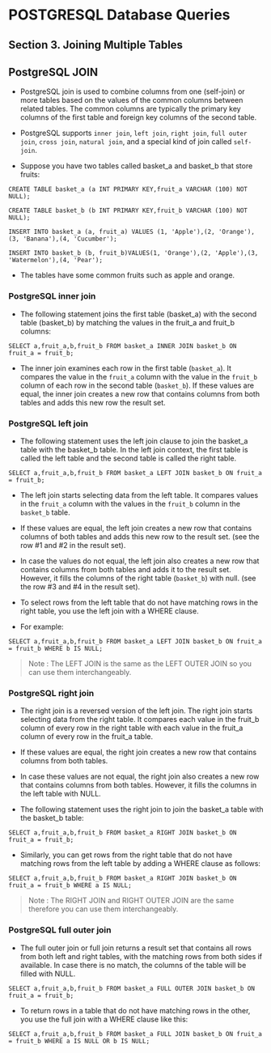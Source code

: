 # POSTGRESQL Database Queries

## Section 3. Joining Multiple Tables

## PostgreSQL JOIN 
* PostgreSQL join is used to combine columns from one (self-join) or more tables based on the values of the common columns between related tables. The common columns are typically the primary key columns of the first table and foreign key columns of the second table.

* PostgreSQL supports `inner join`, `left join`, `right join`, `full outer join`, `cross join`, `natural join`, and a special kind of join called `self-join`.

* Suppose you have two tables called basket_a and basket_b that store fruits:
```
CREATE TABLE basket_a (a INT PRIMARY KEY,fruit_a VARCHAR (100) NOT NULL);
```
```
CREATE TABLE basket_b (b INT PRIMARY KEY,fruit_b VARCHAR (100) NOT NULL);
```
```
INSERT INTO basket_a (a, fruit_a) VALUES (1, 'Apple'),(2, 'Orange'),(3, 'Banana'),(4, 'Cucumber');
```
```
INSERT INTO basket_b (b, fruit_b)VALUES(1, 'Orange'),(2, 'Apple'),(3, 'Watermelon'),(4, 'Pear');
```
* The tables have some common fruits such as apple and orange.

### PostgreSQL inner join
* The following statement joins the first table (basket_a) with the second table (basket_b) by matching the values in the fruit_a and fruit_b columns:
```
SELECT a,fruit_a,b,fruit_b FROM basket_a INNER JOIN basket_b ON fruit_a = fruit_b;
```
* The inner join examines each row in the first table (`basket_a`). It compares the value in the `fruit_a` column with the value in the `fruit_b` column of each row in the second table (`basket_b`). If these values are equal, the inner join creates a new row that contains columns from both tables and adds this new row the result set.

### PostgreSQL left join
* The following statement uses the left join clause to join the basket_a table with the basket_b table. In the left join context, the first table is called the left table and the second table is called the right table.
```
SELECT a,fruit_a,b,fruit_b FROM basket_a LEFT JOIN basket_b ON fruit_a = fruit_b;
```

* The left join starts selecting data from the left table. It compares values in the `fruit_a` column with the values in the `fruit_b` column in the `basket_b` table.

* If these values are equal, the left join creates a new row that contains columns of both tables and adds this new row to the result set. (see the row #1 and #2 in the result set).

* In case the values do not equal, the left join also creates a new row that contains columns from both tables and adds it to the result set. However, it fills the columns of the right table (`basket_b`) with null. (see the row #3 and #4 in the result set).

* To select rows from the left table that do not have matching rows in the right table, you use the left join with a WHERE clause. 
* For example:
```
SELECT a,fruit_a,b,fruit_b FROM basket_a LEFT JOIN basket_b ON fruit_a = fruit_b WHERE b IS NULL;
```
> Note : The LEFT JOIN is the same as the LEFT OUTER JOIN so you can use them interchangeably.

### PostgreSQL right join
* The right join is a reversed version of the left join. The right join starts selecting data from the right table. It compares each value in the fruit_b column of every row in the right table with each value in the fruit_a column of every row in the fruit_a table.

* If these values are equal, the right join creates a new row that contains columns from both tables.

* In case these values are not equal, the right join also creates a new row that contains columns from both tables. However, it fills the columns in the left table with NULL.

* The following statement uses the right join to join the basket_a table with the basket_b table:
```
SELECT a,fruit_a,b,fruit_b FROM basket_a RIGHT JOIN basket_b ON fruit_a = fruit_b;
```

* Similarly, you can get rows from the right table that do not have matching rows from the left table by adding a WHERE clause as follows:
```
SELECT a,fruit_a,b,fruit_b FROM basket_a RIGHT JOIN basket_b ON fruit_a = fruit_b WHERE a IS NULL;
```
> Note : The RIGHT JOIN and RIGHT OUTER JOIN are the same therefore you can use them interchangeably.

### PostgreSQL full outer join
* The full outer join or full join returns a result set that contains all rows from both left and right tables, with the matching rows from both sides if available. In case there is no match, the columns of the table will be filled with NULL.
```
SELECT a,fruit_a,b,fruit_b FROM basket_a FULL OUTER JOIN basket_b ON fruit_a = fruit_b;
```
* To return rows in a table that do not have matching rows in the other, you use the full join with a WHERE clause like this:
```
SELECT a,fruit_a,b,fruit_b FROM basket_a FULL JOIN basket_b ON fruit_a = fruit_b WHERE a IS NULL OR b IS NULL;
```
